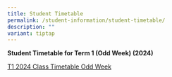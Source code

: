 ```yaml
---
title: Student Timetable
permalink: /student-information/student-timetable/
description: ""
variant: tiptap
---
```

<p><strong>Student Timetable for Term 1 (Odd Week) (2024)</strong></p><p><a href="/files/T1_2024_Class_Timetable_Odd_Week_Only.pdf" rel="noopener noreferrer nofollow" target="_blank">T1 2024 Class Timetable Odd Week</a></p>